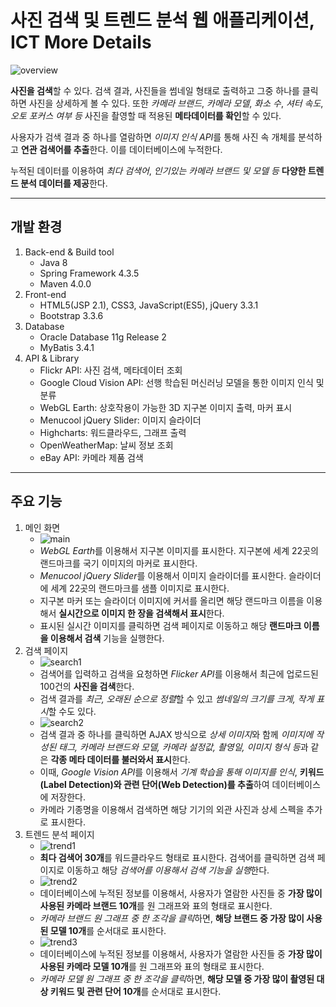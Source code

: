 # 사진 검색 및 트렌드 분석 웹 애플리케이션, ICT More Details

![overview](https://user-images.githubusercontent.com/42332051/135755678-a2d06cbb-9db1-48d3-bb74-e621b1c4a40b.gif)

**사진을 검색**할 수 있다. 검색 결과, 사진들을 썸네일 형태로 출력하고 그중 하나를 클릭하면 사진을 상세하게 볼 수 있다. 또한 *카메라 브랜드*, *카메라 모델*, *화소 수*, *셔터 속도*, *오토 포커스 여부 등* 사진을 촬영할 때 적용된 **메타데이터를 확인**할 수 있다.

사용자가 검색 결과 중 하나를 열람하면 *이미지 인식 API*를 통해 사진 속 개체를 분석하고 **연관 검색어를 추출**한다. 이를 데이터베이스에 누적한다.

누적된 데이터를 이용하여 *최다 검색어*, *인기있는 카메라 브랜드 및 모델 등* **다양한 트렌드 분석 데이터를 제공**한다.

---

## 개발 환경

1. Back-end & Build tool
    - Java 8
    - Spring Framework 4.3.5
    - Maven 4.0.0
2. Front-end
    - HTML5(JSP 2.1), CSS3, JavaScript(ES5), jQuery 3.3.1
    - Bootstrap 3.3.6
3. Database
    - Oracle Database 11g Release 2
    - MyBatis 3.4.1
4. API & Library
    - Flickr API: 사진 검색, 메타데이터 조회
    - Google Cloud Vision API: 선행 학습된 머신러닝 모델을 통한 이미지 인식 및 분류
    - WebGL Earth: 상호작용이 가능한 3D 지구본 이미지 출력, 마커 표시
    - Menucool jQuery Slider: 이미지 슬라이더
    - Highcharts: 워드클라우드, 그래프 출력
    - OpenWeatherMap: 날씨 정보 조회
    - eBay API: 카메라 제품 검색

---

## 주요 기능

1. 메인 화면
    - ![main](https://user-images.githubusercontent.com/42332051/136549678-c70e9ccc-5608-435e-b373-1bda8bafb99e.gif)
    - *WebGL Earth*를 이용해서 지구본 이미지를 표시한다. 지구본에 세계 22곳의 랜드마크를 국기 이미지의 마커로 표시한다.
    - *Menucool jQuery Slider*를 이용해서 이미지 슬라이더를 표시한다. 슬라이더에 세계 22곳의 랜드마크를 샘플 이미지로 표시한다.
    - 지구본 마커 또는 슬라이더 이미지에 커서를 올리면 해당 랜드마크 이름을 이용해서 **실시간으로 이미지 한 장을 검색해서 표시**한다.
    - 표시된 실시간 이미지를 클릭하면 검색 페이지로 이동하고 해당 **랜드마크 이름을 이용해서 검색** 기능을 실행한다.
2. 검색 페이지
    - ![search1](https://user-images.githubusercontent.com/42332051/135755685-5bf89037-8c36-4fbe-b0db-86fc3e3b0cd2.gif)
    - 검색어를 입력하고 검색을 요청하면 *Flicker API*를 이용해서 최근에 업로드된 100건의 **사진을 검색**한다.
    - 검색 결과를 *최근, 오래된 순으로 정렬*할 수 있고 *썸네일의 크기를 크게, 작게 표시*할 수도 있다.
    - ![search2](https://user-images.githubusercontent.com/42332051/135755689-04c3b646-5abb-44cf-886b-ff679dcf626f.gif)
    - 검색 결과 중 하나를 클릭하면 AJAX 방식으로 *상세 이미지*와 함께 *이미지에 작성된 태그, 카메라 브랜드와 모델, 카메라 설정값, 촬영일, 이미지 형식 등*과 같은 **각종 메타 데이터를 불러와서 표시**한다.
    - 이때, *Google Vision API*를 이용해서 *기계 학습을 통해 이미지를 인식*, **키워드(Label Detection)와 관련 단어(Web Detection)를 추출**하여 데이터베이스에 저장한다.
    - 카메라 기종명을 이용해서 검색하면 해당 기기의 외관 사진과 상세 스펙을 추가로 표시한다.
3. 트렌드 분석 페이지
    - ![trend1](https://user-images.githubusercontent.com/42332051/136640155-7134b702-6972-480c-b240-9dd040f70cc3.gif)
    - **최다 검색어 30개**를 워드클라우드 형태로 표시한다. 검색어를 클릭하면 검색 페이지로 이동하고 해당 *검색어를 이용해서 검색 기능을 실행*한다.
    - ![trend2](https://user-images.githubusercontent.com/42332051/136640156-d3f45490-ff0d-4e5d-a37f-e7e0497694d6.gif)
    - 데이터베이스에 누적된 정보를 이용해서, 사용자가 열람한 사진들 중 **가장 많이 사용된 카메라 브랜드 10개**를 원 그래프와 표의 형태로 표시한다.
    - *카메라 브랜드 원 그래프 중 한 조각을 클릭*하면, **해당 브랜드 중 가장 많이 사용된 모델 10개**를 순서대로 표시한다.
    - ![trend3](https://user-images.githubusercontent.com/42332051/136640157-248ab973-c9bc-4512-b8c7-d64528d531cd.gif)
    - 데이터베이스에 누적된 정보를 이용해서, 사용자가 열람한 사진들 중 **가장 많이 사용된 카메라 모델 10개**를 원 그래프와 표의 형태로 표시한다.
    - *카메라 모델 원 그래프 중 한 조각을 클릭*하면, **해당 모델 중 가장 많이 촬영된 대상 키워드 및 관련 단어 10개**를 순서대로 표시한다.
